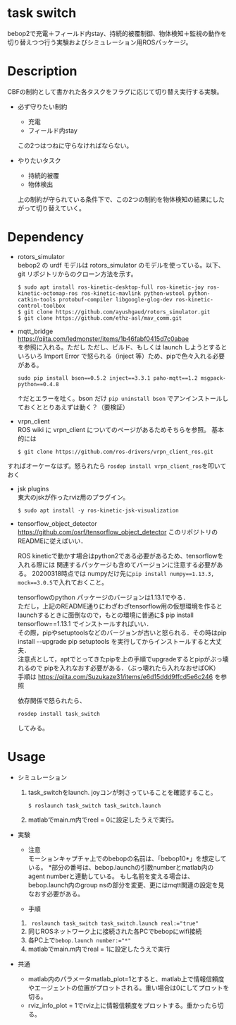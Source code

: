 # task switch
bebop2で充電＋フィールド内stay、持続的被覆制御、物体検知＋監視の動作を
切り替えつつ行う実験およびシミュレーション用ROSパッケージ。
# Description
CBFの制約として書かれた各タスクをフラグに応じて切り替え実行する実験。
- 必ず守りたい制約
	- 充電
	- フィールド内stay

	この2つはつねに守らなければならない。
- やりたいタスク
	- 持続的被覆
	- 物体検出

	上の制約が守られている条件下で、この2つの制約を物体検知の結果にしたがって切り替えていく。

# Dependency
- rotors_simulator  
bebop2 の urdf モデルは rotors_simulator のモデルを使っている。以下、git リポジトリからのクローン方法を示す。


	```
	$ sudo apt install ros-kinetic-desktop-full ros-kinetic-joy ros-kinetic-octomap-ros ros-kinetic-mavlink python-wstool python-catkin-tools protobuf-compiler libgoogle-glog-dev ros-kinetic-control-toolbox  
	$ git clone https://github.com/ayushgaud/rotors_simulator.git  
	$ git clone https://github.com/ethz-asl/mav_comm.git  
	```


- mqtt_bridge  
https://qiita.com/ledmonster/items/1b46fabf0415d7c0abae  
を参照に入れる。ただし
ただし、ビルド、もしくは launch しようとするといろいろ Import Error で怒られる（inject 等）ため、pipで色々入れる必要がある。  


  ```
  sudo pip install bson==0.5.2 inject==3.3.1 paho-mqtt==1.2 msgpack-python==0.4.8
  ```
  ↑だとエラーを吐く。bson だけ
  `pip uninstall bson`
  でアンインストールしておくととりあえずは動く？（要検証）

  <!-- つまったら -->
  <!-- ` -->
  <!-- sudo pip install --upgrade pip setuptools -->
  <!-- ` -->
  <!-- で解決するかも。 -->


- vrpn_client  
ROS wiki に vrpn_client についてのページがあるためそちらを参照。
基本的には
	```
	$ git clone https://github.com/ros-drivers/vrpn_client_ros.git
	```
すればオーケーなはず。怒られたら
`rosdep install vrpn_client_ros`を叩いておく

- jsk plugins  
東大のjskが作ったrviz用のプラグイン。
	```
	$ sudo apt install -y ros-kinetic-jsk-visualization
	```

- tensorflow_object_detector  
https://github.com/osrf/tensorflow_object_detector このリポジトリのREADMEに従えばいい．  

  ROS kineticで動かす場合はpython2である必要があるため、tensorflowを入れる際には
  関連するパッケージも含めてバージョンに注意する必要がある。
  20200318時点では
  numpyだけ先に`pip install numpy==1.13.3, mock==3.0.5`で入れておくこと。

  tensorflowのpython パッケージのバージョンは1.13.1でやる．  
  ただし，上記のREADME通りにわざわざtensorflow用の仮想環境を作るとlaunchするときに面倒なので，もとの環境に普通に$ pip install tensorflow==1.13.1 でインストールすればいい．  
  その際，pipやsetuptoolsなどのバージョンが古いと怒られる．その時はpip install --upgrade pip setuptools を実行してからインストールすると大丈夫．  
  注意点として，aptでとってきたpipを上の手順でupgradeするとpipがぶっ壊れるので
  pipを入れなおす必要がある．（ぶっ壊れたら入れなおせばOK）  
  手順は https://qiita.com/Suzukaze31/items/e6d15ddd9ffcd5e6c246 を参照

  依存関係で怒られたら、
  ```
  rosdep install task_switch
  ```
  してみる。
# Usage

- シミュレーション
	1. task_switchをlaunch. joyコンが刺さっていることを確認すること。
		``` 
		$ roslaunch task_switch task_switch.launch
		```
	2. matlabでmain.m内でreel = 0に設定したうえで実行。


- 実験
  - 注意  
  モーションキャプチャ上でのbebopの名前は、「bebop10*」を想定している。
  *部分の番号は、bebop.launchの引数numberとmatlab内のagent numberと連動している。
  もし名前を変える場合は、bebop.launch内のgroup nsの部分を変更、更にはmqtt関連の設定を見なおす必要がある。

  - 手順
  1. `` roslaunch task_switch task_switch.launch real:="true"``
  2. 同じROSネットワーク上に接続された各PCでbebopにwifi接続
  3. 各PC上で``bebop.launch number:="*"`` 
  4. matlabでmain.m内でreal = 1に設定したうえで実行
- 共通
  - matlab内のパラメータmatlab_plot=1とすると、matlab上で情報信頼度やエージェントの位置がプロットされる。重い場合は0にしてプロットを切る。
  - rviz_info_plot = 1でrviz上に情報信頼度をプロットする。重かったら切る。

